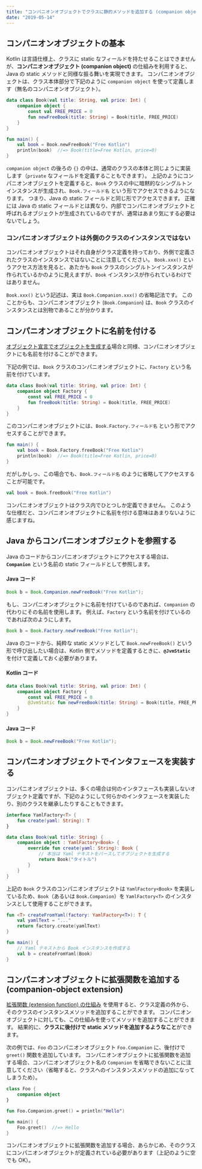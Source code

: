 ```yaml
---
title: "コンパニオンオブジェクトでクラスに静的メソッドを追加する (companion object)"
date: "2019-05-14"
---
```


コンパニオンオブジェクトの基本
----

Kotlin は言語仕様上、クラスに static なフィールドを持たせることはできませんが、**コンパニオンオブジェクト (companion object)** の仕組みを利用すると、Java の static メソッドと同様な振る舞いを実現できます。
コンパニオンオブジェクトは、クラス本体部分で下記のように `companion object` を使って定義します（無名のコンパニオンオブジェクト）。

```kotlin
data class Book(val title: String, val price: Int) {
    companion object {
        const val FREE_PRICE = 0
        fun newFreeBook(title: String) = Book(title, FREE_PRICE)
    }
}

fun main() {
    val book = Book.newFreeBook("Free Kotlin")
    println(book)  //=> Book(title=Free Kotlin, price=0)
}
```

`companion object` の後ろの `{}` の中は、通常のクラスの本体と同じように実装します（`private` なフィールドを定義することもできます）。
上記のようにコンパニオンオブジェクトを定義すると、`Book` クラスの中に暗黙的なシングルトンインスタンスが生成され、`Book.フィールド名` という形でアクセスできるようになります。
つまり、Java の static フィールドと同じ形でアクセスできます。
正確には Java の static フィールドとは異なり、内部でコンパニオンオブジェクトと呼ばれるオブジェクトが生成されているのですが、通常はあまり気にする必要はないでしょう。

### コンパニオンオブジェクトは外側のクラスのインスタンスではない

コンパニオンオブジェクトはそれ自身がクラス定義を持っており、外側で定義されたクラスのインスタンスではないことに注意してください。
`Book.xxx()` というアクセス方法を見ると、あたかも `Book` クラスのシングルトンインスタンスが作られているかのように見えますが、`Book` インスタンスが作られているわけではありません。

`Book.xxx()` という記述は、実は `Book.Companion.xxx()` の省略記法です。
このことからも、コンパニオンオブジェクト (`Book.Companion`) は、`Book` クラスのインスタンスとは別物であることが分かります。


コンパニオンオブジェクトに名前を付ける
----

[オブジェクト宣言でオブジェクトを生成する](./object-declarations.html)場合と同様、コンパニオンオブジェクトにも名前を付けることができます。

下記の例では、`Book` クラスのコンパニオンオブジェクトに、`Factory` という名前を付けています。

```kotlin
data class Book(val title: String, val price: Int) {
    companion object Factory {
        const val FREE_PRICE = 0
        fun freeBook(title: String) = Book(title, FREE_PRICE)
    }
}
```

このコンパニオンオブジェクトには、`Book.Factory.フィールド名` という形でアクセスすることができます。

```kotlin
fun main() {
    val book = Book.Factory.freeBook("Free Kotlin")
    println(book)  //=> Book(title=Free Kotlin, price=0)
}
```

だがしかしっ、この場合でも、`Book.フィールド名` のように省略してアクセスすることが可能です。

```kotlin
val book = Book.freeBook("Free Kotlin")
```

コンパニオンオブジェクトはクラス内でひとつしか定義できません。
このような仕様だと、コンパニオンオブジェクトに名前を付ける意味はあまりないように感じますね。


Java からコンパニオンオブジェクトを参照する
----

Java のコードからコンパニオンオブジェクトにアクセスする場合は、**`Companion`** という名前の static フィールドとして参照します。

#### Java コード

```java
Book b = Book.Companion.newFreeBook("Free Kotlin");
```

もし、コンパニオンオブジェクトに名前を付けているのであれば、`Companion` の代わりにその名前を使用します。
例えば、`Factory` という名前を付けているのであれば次のようにします。

```java
Book b = Book.Factory.newFreeBook("Free Kotlin");
```

Java のコードから、純粋な static メソッドとして `Book.newFreeBook()` という形で呼び出したい場合は、Kotlin 側でメソッドを定義するときに、**`@JvmStatic`** を付けて定義しておく必要があります。

#### Kotlin コード

```kotlin
data class Book(val title: String, val price: Int) {
    companion object Factory {
        const val FREE_PRICE = 0
        @JvmStatic fun newFreeBook(title: String) = Book(title, FREE_PRICE)
    }
}
```

#### Java コード

```java
Book b = Book.newFreeBook("Free Kotlin");
```


コンパニオンオブジェクトでインタフェースを実装する
----

コンパニオンオブジェクトは、多くの場合は何のインタフェースも実装しないオブジェクト定義ですが、下記のようにして何らかのインタフェースを実装したり、別のクラスを継承したりすることもできます。

```kotlin
interface YamlFactory<T> {
    fun create(yaml: String): T
}

data class Book(val title: String) {
    companion object : YamlFactory<Book> {
        override fun create(yaml: String): Book {
            // 本当は Yaml テキストをパースしてオブジェクトを生成する
            return Book("タイトル")
        }
    }
}
```

上記の `Book` クラスのコンパニオンオブジェクトは `YamlFactory<Book>` を実装しているため、`Book`（あるいは `Book.Companion`）を `YamlFactory<T>` のインスタンスとして使用することができます。

```kotlin
fun <T> createFromYaml(factory: YamlFactory<T>): T {
    val yamlText = "..."
    return factory.create(yamlText)
}

fun main() {
    // Yaml テキストから Book インスタンスを作成する
    val b = createFromYaml(Book)
}
```

コンパニオンオブジェクトに拡張関数を追加する (companion-object extension)
----

[拡張関数 (extension function) の仕組み](./ext-func.html) を使用すると、クラス定義の外から、そのクラスのインスタンスメソッドを追加することができます。
コンパニオンオブジェクトに対しても、この仕組みを使ってメソッドを追加することができます。
結果的に、**クラスに後付けで static メソッドを追加するようなこと**ができます。

次の例では、`Foo` のコンパニオンオブジェクト `Foo.Companion` に、後付けで `greet()` 関数を追加しています。
コンパニオンオブジェクトに拡張関数を追加する場合、コンパニオンオブジェクト名の `Companion` を省略できないことに注意してください（省略すると、クラスへのインスタンスメソッドの追加になってしまうため）。

```kotlin
class Foo {
    companion object
}

fun Foo.Companion.greet() = println("Hello")

fun main() {
    Foo.greet()  //=> Hello
}
```

コンパニオンオブジェクトに拡張関数を追加する場合、あらかじめ、そのクラスにコンパニオンオブジェクトが定義されている必要があります（上記のように空でも OK）。

